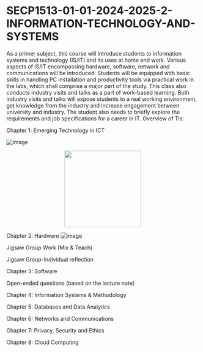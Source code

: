 # SECP1513-01-01-2024-2025-2-INFORMATION-TECHNOLOGY-AND-SYSTEMS
As a primer subject, this course will introduce students to information systems and technology (IS/IT) and its uses at home and work. Various aspects of IS/IT encompassing hardware, software, network and communications will be introduced. Students will be equipped with basic skills in handling PC installation and productivity tools via practical work in the labs, which shall comprise a major part of the study. This class also conducts industry visits and talks as a part of work-based learning. Both industry visits and talks will expose students to a real working environment, get knowledge from the industry and increase engagement between university and industry. The student also needs to briefly explore the requirements and job specifications for a career in IT. Overview of Tis:

Chapter 1: Emerging Technology in ICT

![image](https://github.com/user-attachments/assets/38155db1-647c-40ad-b7c1-a4546c15747d)
<p align="center">
  <img src="images/screenshot.png" width="200" />
</p>



Chapter 2: Hardware
![image](https://github.com/user-attachments/assets/856541c8-0484-4b54-876b-625560dea8ee)



Jigsaw Group Work (Mix & Teach)

Jigsaw Group-Individual reflection


Chapter 3: Software

Open-ended questions (based on the lecture note)

Chapter 4: Information Systems & Methodology

Chapter 5: Databases and Data Analytics

Chapter 6: Networks and Communications

Chapter 7: Privacy, Security and Ethics

Chapter 8: Cloud Computing

